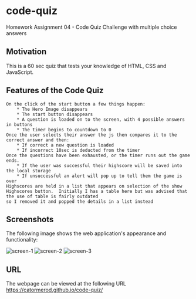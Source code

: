 # code-quiz

Homework Assignment 04 - Code Quiz Challenge with multiple choice answers

## Motivation

This is a 60 sec quiz that tests your knowledge of HTML, CSS and JavaScript.     

## Features of the Code Quiz

```
On the click of the start button a few things happen:
    * The Hero Image disappears
    * The start button disappears
    * A question is loaded on to the screen, with 4 possible answers in buttons
    * The timer begins to countdown to 0
Once the user selects their answer the js then compares it to the correct answer and then:
    * If correct a new question is loaded
    * If incorrect 10sec is deducted from the timer
Once the questions have been exhausted, or the timer runs out the game ends.  
    * If the user was successful their highscore will be saved into the local storage
    * If unsuccessful an alert will pop up to tell them the game is over
Highscores are held in a list that appears on selection of the show Highscores button.  Initially I has a table here but was advised that the use of table is fairly outdated
so I removed it and popped the details in a list instead

```

## Screenshots

The following image shows the web application's appearance and functionality:

![screen-1](https://user-images.githubusercontent.com/78625200/112446111-f6848e00-8da3-11eb-932b-fb91d2bb4ed9.png)
![screen-2](https://user-images.githubusercontent.com/78625200/112446311-2c297700-8da4-11eb-9d31-c72ba6528b5a.png)
![screen-3](https://user-images.githubusercontent.com/78625200/112446322-30559480-8da4-11eb-8b05-9b8527780f0b.png)

## URL
The webpage can be viewed at the following URL <https://catormerod.github.io/code-quiz/>
